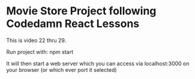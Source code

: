 # Movie Store Project following Codedamn React Lessons

This is video 22 thru 29.

Run project with: npm start

It will then start a web server which you can access via localhost:3000 on your browser (or which ever port it selected)
